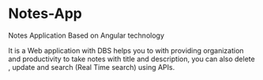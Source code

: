 # Notes-App
 Notes Application Based on Angular technology




It is a Web application with DBS helps you to with providing organization and productivity to take notes with title and description, you can also delete , update and search (Real Time search) using APIs.
